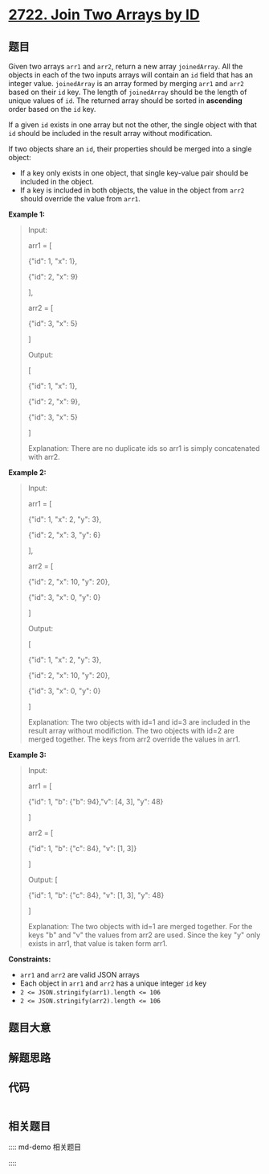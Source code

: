 # [2722. Join Two Arrays by ID](https://leetcode.com/problems/join-two-arrays-by-id)

## 题目

Given two arrays `arr1` and `arr2`, return a new array `joinedArray`. All the
objects in each of the two inputs arrays will contain an `id` field that has
an integer value. `joinedArray` is an array formed by merging `arr1` and
`arr2` based on their `id` key. The length of `joinedArray` should be the
length of unique values of `id`. The returned array should be sorted in
**ascending**  order based on the `id` key.

If a given `id` exists in one array but not the other, the single object with
that `id` should be included in the result array without modification.

If two objects share an `id`, their properties should be merged into a single
object:

  * If a key only exists in one object, that single key-value pair should be included in the object.
  * If a key is included in both objects, the value in the object from `arr2` should override the value from `arr1`.



**Example 1:**

> Input: 
> 
> arr1 = [
> 
> > 
> {"id": 1, "x": 1},
> 
> > 
> {"id": 2, "x": 9}
> 
> ], 
> 
> arr2 = [
> 
> > 
> {"id": 3, "x": 5}
> 
> ]
> 
> Output: 
> 
> [
> 
> > 
> {"id": 1, "x": 1},
> 
> > 
> {"id": 2, "x": 9},
> 
> > 
> {"id": 3, "x": 5}
> 
> ]
> 
> Explanation: There are no duplicate ids so arr1 is simply concatenated with arr2.

**Example 2:**

> Input: 
> 
> arr1 = [
> 
> > 
> {"id": 1, "x": 2, "y": 3},
> 
> > 
> {"id": 2, "x": 3, "y": 6}
> 
> ], 
> 
> arr2 = [
> 
> > 
> {"id": 2, "x": 10, "y": 20},
> 
> > 
> {"id": 3, "x": 0, "y": 0}
> 
> ]
> 
> Output: 
> 
> [
> 
> > 
> {"id": 1, "x": 2, "y": 3},
> 
> > 
> {"id": 2, "x": 10, "y": 20},
> 
> > 
> {"id": 3, "x": 0, "y": 0}
> 
> ]
> 
> Explanation: The two objects with id=1 and id=3 are included in the result array without modifiction. The two objects with id=2 are merged together. The keys from arr2 override the values in arr1.

**Example 3:**

> Input: 
> 
> arr1 = [
> 
> > 
> {"id": 1, "b": {"b": 94},"v": [4, 3], "y": 48}
> 
> ]
> 
> arr2 = [
> 
> > 
> {"id": 1, "b": {"c": 84}, "v": [1, 3]}
> 
> ]
> 
> Output: [
> 
> > 
> {"id": 1, "b": {"c": 84}, "v": [1, 3], "y": 48}
> 
> ]
> 
> Explanation: The two objects with id=1 are merged together. For the keys "b" and "v" the values from arr2 are used. Since the key "y" only exists in arr1, that value is taken form arr1.



**Constraints:**

  * `arr1` and `arr2` are valid JSON arrays
  * Each object in `arr1` and `arr2` has a unique integer `id` key
  * `2 <= JSON.stringify(arr1).length <= 106`
  * `2 <= JSON.stringify(arr2).length <= 106`


## 题目大意

## 解题思路

## 代码

```javascript

```

## 相关题目

:::: md-demo 相关题目

::::
